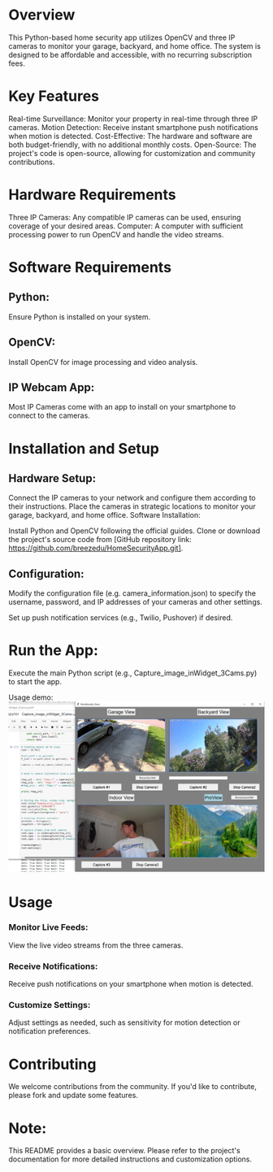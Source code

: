 # Overview

This Python-based home security app utilizes OpenCV and three IP cameras to monitor your garage, backyard, and home office. The system is designed to be affordable and accessible, with no recurring subscription fees.

# Key Features

Real-time Surveillance: Monitor your property in real-time through three IP cameras.
Motion Detection: Receive instant smartphone push notifications when motion is detected.
Cost-Effective: The hardware and software are both budget-friendly, with no additional monthly costs.
Open-Source: The project's code is open-source, allowing for customization and community contributions.

# Hardware Requirements

Three IP Cameras: Any compatible IP cameras can be used, ensuring coverage of your desired areas.
Computer: A computer with sufficient processing power to run OpenCV and handle the video streams.

# Software Requirements

## Python: 
Ensure Python is installed on your system.
## OpenCV: 
Install OpenCV for image processing and video analysis.
## IP Webcam App: 
Most IP Cameras come with an app to install on your smartphone to connect to the cameras.

# Installation and Setup

## Hardware Setup:

Connect the IP cameras to your network and configure them according to their instructions.
Place the cameras in strategic locations to monitor your garage, backyard, and home office.
Software Installation:

Install Python and OpenCV following the official guides.
Clone or download the project's source code from [GitHub repository link: https://github.com/breezedu/HomeSecurityApp.git].

## Configuration:

Modify the configuration file (e.g. camera_information.json) to specify the username, password, and IP addresses of your cameras and other settings.

Set up push notification services (e.g., Twilio, Pushover) if desired.

# Run the App:

 Execute the main Python script (e.g., Capture_image_inWidget_3Cams.py) to start the app. 

 Usage demo: 
 ![Demo_image](./images/3cam_snapshot.png)

# Usage

### Monitor Live Feeds: 
View the live video streams from the three cameras.
### Receive Notifications: 
Receive push notifications on your smartphone when motion is detected.
### Customize Settings: 
Adjust settings as needed, such as sensitivity for motion detection or notification preferences.

# Contributing

We welcome contributions from the community. If you'd like to contribute, please fork and update some features.

# Note: 

This README provides a basic overview. Please refer to the project's documentation for more detailed instructions and customization options. 
